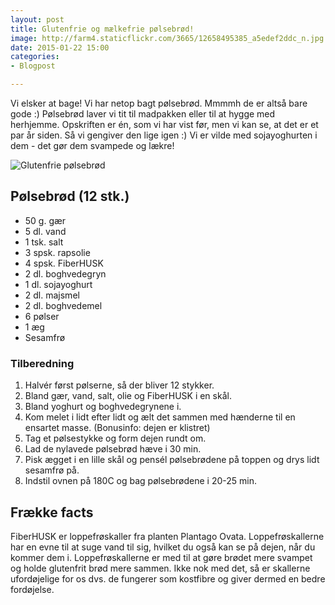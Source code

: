 ```yaml
---
layout: post
title: Glutenfrie og mælkefrie pølsebrød!
image: http://farm4.staticflickr.com/3665/12658495385_a5edef2ddc_n.jpg
date: 2015-01-22 15:00
categories:
- Blogpost

---
```

Vi elsker at bage! Vi har netop bagt pølsebrød. Mmmmh de er altså bare gode :) Pølsebrød laver vi tit til madpakken eller til at hygge med herhjemme. Opskriften er én, som vi har vist før, men vi kan se, at det er et par år siden. Så vi gengiver den lige igen :) Vi er vilde med sojayoghurten i dem - det gør dem svampede og lækre!  
 
![Glutenfrie pølsebrød](http://farm4.staticflickr.com/3665/12658495385_a5edef2ddc.jpg)



## Pølsebrød (12 stk.)
- 50 g. gær
- 5 dl. vand
- 1 tsk. salt
- 3 spsk. rapsolie
- 4 spsk. FiberHUSK
- 2 dl. boghvedegryn
- 1 dl. sojayoghurt
- 2 dl. majsmel
- 2 dl. boghvedemel
- 6 pølser
- 1 æg
- Sesamfrø

### Tilberedning
1. Halvér først pølserne, så der bliver 12 stykker.
2. Bland gær, vand, salt, olie og FiberHUSK i en skål.
3. Bland yoghurt og boghvedegrynene i.
4. Kom melet i lidt efter lidt og ælt det sammen med hænderne til en ensartet
   masse. (Bonusinfo: dejen er klistret)
5. Tag et pølsestykke og form dejen rundt om. 
6. Lad de nylavede pølsebrød hæve i 30 min.
7. Pisk ægget i en lille skål og pensél pølsebrødene på toppen og drys lidt
   sesamfrø på.
6. Indstil ovnen på 180C og bag pølsebrødene i 20-25 min.

## Frække facts
FiberHUSK er loppefrøskaller fra planten Plantago Ovata. Loppefrøskallerne har
en evne til at suge vand til sig, hvilket du også kan se på dejen, når du kommer
dem i. Loppefrøskallerne er med til at gøre brødet mere svampet og holde
glutenfrit brød mere sammen. Ikke nok med det, så er skallerne ufordøjelige for
os dvs. de fungerer som kostfibre og giver dermed en bedre fordøjelse. 




